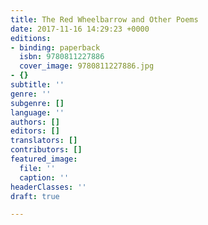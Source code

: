 ```yaml
---
title: The Red Wheelbarrow and Other Poems
date: 2017-11-16 14:29:23 +0000
editions:
- binding: paperback
  isbn: 9780811227886
  cover_image: 9780811227886.jpg
- {}
subtitle: ''
genre: ''
subgenre: []
language: ''
authors: []
editors: []
translators: []
contributors: []
featured_image:
  file: ''
  caption: ''
headerClasses: ''
draft: true

---
```

